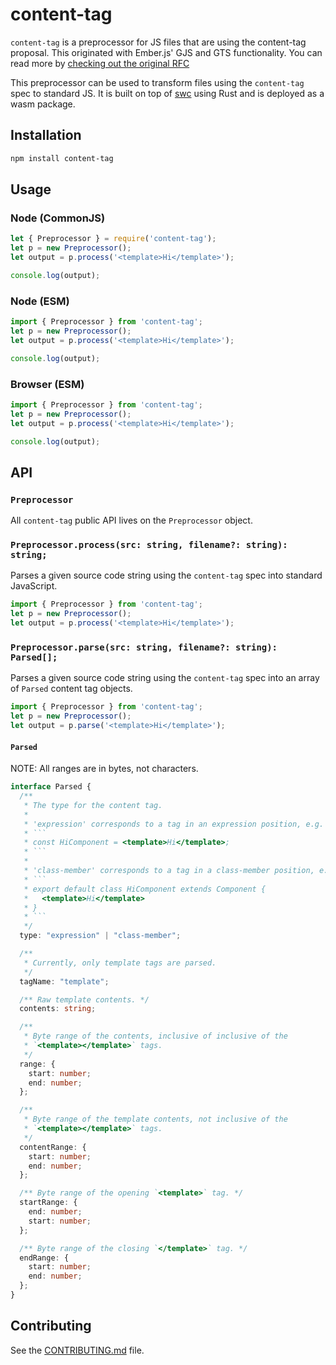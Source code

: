 # content-tag

`content-tag` is a preprocessor for JS files that are using the content-tag proposal. This originated with Ember.js' GJS and GTS functionality. You can read more by [checking out the original RFC](https://rfcs.emberjs.com/id/0931-template-compiler-api/)

This preprocessor can be used to transform files using the `content-tag` spec to standard JS. It is built on top of [swc](https://swc.rs/) using Rust and is deployed as a wasm package.

## Installation

```sh
npm install content-tag
```

## Usage

### Node (CommonJS)

```js 
let { Preprocessor } = require('content-tag');
let p = new Preprocessor();
let output = p.process('<template>Hi</template>');

console.log(output);
```


### Node (ESM)

```js
import { Preprocessor } from 'content-tag';
let p = new Preprocessor();
let output = p.process('<template>Hi</template>');

console.log(output);
```

### Browser (ESM)

```js
import { Preprocessor } from 'content-tag';
let p = new Preprocessor();
let output = p.process('<template>Hi</template>');

console.log(output);
```

## API

### `Preprocessor`

All `content-tag` public API lives on the `Preprocessor` object.

### `Preprocessor.process(src: string, filename?: string): string;`

Parses a given source code string using the `content-tag` spec into standard
JavaScript.

```ts
import { Preprocessor } from 'content-tag';
let p = new Preprocessor();
let output = p.process('<template>Hi</template>');
```

### `Preprocessor.parse(src: string, filename?: string): Parsed[];`

Parses a given source code string using the `content-tag` spec into an array of
`Parsed` content tag objects.

```ts
import { Preprocessor } from 'content-tag';
let p = new Preprocessor();
let output = p.parse('<template>Hi</template>');
```

#### `Parsed`

NOTE: All ranges are in bytes, not characters.

````ts
interface Parsed {
  /**
   * The type for the content tag.
   *
   * 'expression' corresponds to a tag in an expression position, e.g.
   * ```
   * const HiComponent = <template>Hi</template>;
   * ```
   *
   * 'class-member' corresponds to a tag in a class-member position, e.g.
   * ```
   * export default class HiComponent extends Component {
   *   <template>Hi</template>
   * }
   * ```
   */
  type: "expression" | "class-member";

  /**
   * Currently, only template tags are parsed.
   */
  tagName: "template";

  /** Raw template contents. */
  contents: string;

  /**
   * Byte range of the contents, inclusive of inclusive of the
   * `<template></template>` tags.
   */
  range: {
    start: number;
    end: number;
  };

  /**
   * Byte range of the template contents, not inclusive of the
   * `<template></template>` tags.
   */
  contentRange: {
    start: number;
    end: number;
  };

  /** Byte range of the opening `<template>` tag. */
  startRange: {
    end: number;
    start: number;
  };

  /** Byte range of the closing `</template>` tag. */
  endRange: {
    start: number;
    end: number;
  };
}
````

## Contributing

See the [CONTRIBUTING.md](./CONTRIBUTING.md) file.

